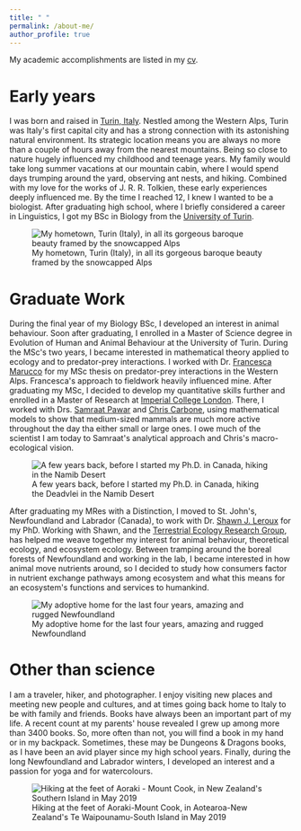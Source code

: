 ```yaml
---
title: " "
permalink: /about-me/
author_profile: true
---
```


My academic accomplishments are listed in my [cv](https://matteorizzuto.github.io/cv/).

# Early years
I was born and raised in [Turin, Italy](https://en.wikipedia.org/wiki/Turin). Nestled among the Western Alps, Turin was Italy's first capital city and has a strong connection with its astonishing natural environment. Its strategic location means you are always no more than a couple of hours away from the nearest mountains. Being so close to nature hugely influenced my childhood and teenage years. My family would take long summer vacations at our mountain cabin, where I would spend days trumping around the yard, observing ant nests, and hiking. Combined with my love for the works of J. R. R. Tolkien, these early experiences deeply influenced me. By the time I reached 12, I knew I wanted to be a biologist. After graduating high school, where I briefly considered a career in Linguistics, I got my BSc in Biology from the [University of Turin](www.unito.it/en).
<figure>
<img src="../images/turin.png" alt="My hometown, Turin (Italy), in all its gorgeous baroque beauty framed by the snowcapped Alps" style = "float:center">
<figcaption>My hometown, Turin (Italy), in all its gorgeous baroque beauty framed by the snowcapped Alps</figcaption>
</figure>

# Graduate Work
During the final year of my Biology BSc, I developed an interest in animal behaviour. Soon after graduating, I enrolled in a Master of Science degree in Evolution of Human and Animal Behaviour at the University of Turin. During the MSc's two years, I became interested in mathematical theory applied to ecology and to predator-prey interactions. I worked with Dr. [Francesca Marucco](https://www.unito.it/persone/francesca.marucco) for my MSc thesis on predator-prey interactions in the Western Alps. Francesca's approach to fieldwork heavily influenced mine. After graduating my MSc, I decided to develop my quantitative skills further and enrolled in a Master of Research at [Imperial College London](https://www.imperial.ac.uk/). There, I worked with Drs. [Samraat Pawar](https://mhasoba.pythonanywhere.com/pawarlab) and [Chris Carbone](https://www.zsl.org/science/users/chris-carbone), using mathematical models to show that medium-sized mammals are much more active throughout the day tha either small or large ones. I owe much of the scientist I am today to Samraat's analytical approach and Chris's macro-ecological vision.

<figure>
<img src="../images/deadvlei.png" alt="A few years back, before I started my Ph.D. in Canada, hiking in the Namib Desert" style="float:center">
<figcaption>A few years back, before I started my Ph.D. in Canada, hiking the Deadvlei in the Namib Desert</figcaption>
</figure>

After graduating my MRes with a Distinction, I moved to St. John's, Newfoundland and Labrador (Canada), to work with Dr. [Shawn J. Leroux](http://shawnleroux.wixsite.com/lerouxlab) for my PhD. Working with Shawn, and the [Terrestrial Ecology Research Group](https://terrestrialecologyresearchgroup.weebly.com), has helped me weave together my interest for animal behaviour, theoretical ecology, and ecosystem ecology. Between tramping around the boreal forests of Newfoundland and working in the lab, I became interested in how animal move nutrients around, so I decided to study how consumers factor in nutrient exchange pathways among ecosystem and what this means for an ecosystem's functions and services to humankind.

<figure>
<img src="../images/newfoundland.png" alt="My adoptive home for the last four years, amazing and rugged Newfoundland" style="float:center">
<figcaption>My adoptive home for the last four years, amazing and rugged Newfoundland</figcaption>
</figure>

# Other than science
I am a traveler, hiker, and photographer. I enjoy visiting new places and meeting new people and cultures, and at times going back home to Italy to be with family and friends.
Books have always been an important part of my life. A recent count at my parents' house revealed I grew up among more than 3400 books. So, more often than not, you will find a book in my hand or in my backpack. Sometimes, these may be Dungeons & Dragons books, as I have been an avid player since my high school years.
Finally, during the long Newfoundland and Labrador winters, I developed an interest and a passion for yoga and for watercolours.

<figure>
<img src="../images/aoraki.png" alt="Hiking at the feet of Aoraki - Mount Cook, in New Zealand's Southern Island in May 2019" style="float:center">
<figcaption>Hiking at the feet of Aoraki-Mount Cook, in Aotearoa-New Zealand's Te Waipounamu-South Island in May 2019</figcaption>
</figure>
